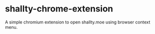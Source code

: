 # shallty-chrome-extension

A simple chromium extension to open shallty.moe using browser context menu.
